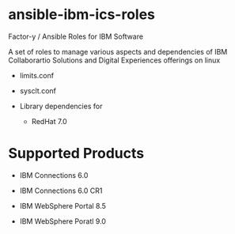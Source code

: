 # ansible-ibm-ics-roles

Factor-y / Ansible Roles for IBM Software

A set of roles to manage various aspects and dependencies of IBM Collaborartio Solutions and Digital Experiences offerings on linux

* limits.conf
* sysclt.conf

* Library dependencies for
  * RedHat 7.0


# Supported Products

* IBM Connections 6.0
* IBM Connections 6.0 CR1

* IBM WebSphere Portal 8.5
* IBM WebSphere Poratl 9.0
